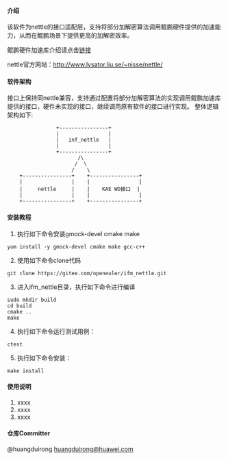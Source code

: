 #### 介绍
该软件为nettle的接口适配层，支持将部分加解密算法调用鲲鹏硬件提供的加速能力，从而在鲲鹏场景下提供更高的加解密效率。

鲲鹏硬件加速库介绍请点击[链接](https://www.hikunpeng.com/document/detail/zh/kunpengaccel/encryp-decryp/api-kae/kunpengaccel_17_0004.html)

nettle官方网站：http://www.lysator.liu.se/~nisse/nettle/

#### 软件架构
接口上保持同nettle兼容，支持通过配置将部分加解密算法的实现调用鲲鹏加速库提供的接口，硬件未实现的接口，继续调用原有软件的接口进行实现。
整体逻辑架构如下:

                    +----------------+
                    |                |
                    |   inf_nettle   |
                    |                |
                    +----------------+
                           /\
                          /  \
                         /    \
        +----------------+    +----------------+
        |                |    |                |
        |     nettle     |    |    KAE WD接口  |
        |                |    |                |
        +----------------+    +----------------+


#### 安装教程

1.  执行如下命令安装gmock-devel cmake make
```
yum install -y gmock-devel cmake make gcc-c++
```
2.  使用如下命令clone代码
```
git clone https://gitee.com/openeuler/ifm_nettle.git
```
3.  进入ifm_nettle目录，执行如下命令进行编译
```
sudo mkdir build
cd build
cmake ..
make
```
4. 执行如下命令运行测试用例：
```
ctest
```
5. 执行如下命令安装：
```
make install
```

#### 使用说明

1.  xxxx
2.  xxxx
3.  xxxx

#### 仓库Committer
 @huangduirong huangduirong@huawei.com

